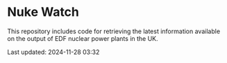 # Nuke Watch

This repository includes code for retrieving the latest information available on the output of EDF nuclear power plants in the UK.

Last updated: 2024-11-28 03:32
